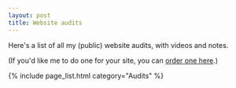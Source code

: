 ```yaml
---
layout: post
title: Website audits
---
```


Here's a list of all my (public) website audits, with videos and notes.

(If you'd like me to do one for your site, you can [order one here](/audit).)

{% include page_list.html category="Audits" %}
